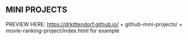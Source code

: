 ## MINI PROJECTS
PREVIEW HERE: https://drkittendorf.github.io/ + github-mini-projects/ + movie-ranking-project/index.html for example

